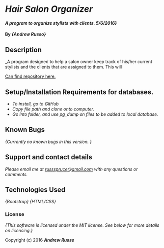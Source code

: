 # _Hair Salon Organizer_

#### _A program to organize stylists with clients. 5/6/2016}_

#### By _**{Andrew Russo}**_

## Description

_A program designed to help a salon owner keep track of his/her current stylists and the clients that are assigned to them.  This will

[Can find repository here.](https://github.com/Russspruce/hair_salon.git)

## Setup/Installation Requirements for databases.

* _To install, go to GitHub_
* _Copy file path and clone onto computer._
* _Go into folder, and use pg_dump on files to be added to local database._


## Known Bugs

_{Currently no known bugs in this version. }_

## Support and contact details

_Please email me at russspruce@gmail.com with any questions or comments._

## Technologies Used

_{Bootstrap}_
_{HTML/CSS}_

### License

*{This software is licensed under the MIT license.  See below for more details on licensing.}*

Copyright (c) 2016 **_Andrew Russo_**
